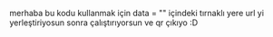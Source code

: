 merhaba bu kodu kullanmak için data = "" içindeki tırnaklı yere url yi yerleştiriyosun sonra çalıştırıyorsun ve qr çıkıyo :D
